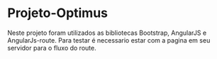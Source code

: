 # Projeto-Optimus

Neste projeto foram utilizados as bibliotecas Bootstrap, AngularJS e AngularJs-route.
Para testar é necessario estar com a pagina em seu servidor para o fluxo do route.
